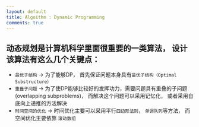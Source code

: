 ```yaml
---
layout: default
title: Algoithm : Dynamic Programming
comments: true
---
```


## 动态规划是计算机科学里面很重要的一类算法， 设计该算法有这么几个关键点：
* `最优子结构` -> 为了能够DP， 首先保证问题本身具有`最优子结构（Optimal Substructure）`
* `重叠子问题` -> 为了使DP能够比较好的发挥功力，需要问题具有重叠的子问题(overlapping subproblems)， 而解决这个问题可以采用记忆化，
或者采用自底向上递推的方法解决
* `时间空间的优化` -> 时间优化主要可以采用平行`四边形法则`， `单调队列`等方法， 而空间优化主要依靠 `滚动数组`
